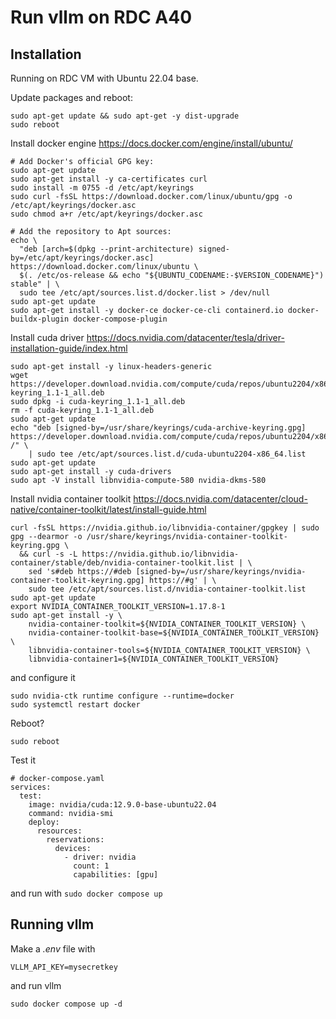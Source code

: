 # Run vllm on RDC A40

## Installation

Running on RDC VM with Ubuntu 22.04 base.

Update packages and reboot:

```
sudo apt-get update && sudo apt-get -y dist-upgrade
sudo reboot
```

Install docker engine https://docs.docker.com/engine/install/ubuntu/

```
# Add Docker's official GPG key:
sudo apt-get update
sudo apt-get install -y ca-certificates curl
sudo install -m 0755 -d /etc/apt/keyrings
sudo curl -fsSL https://download.docker.com/linux/ubuntu/gpg -o /etc/apt/keyrings/docker.asc
sudo chmod a+r /etc/apt/keyrings/docker.asc

# Add the repository to Apt sources:
echo \
  "deb [arch=$(dpkg --print-architecture) signed-by=/etc/apt/keyrings/docker.asc] https://download.docker.com/linux/ubuntu \
  $(. /etc/os-release && echo "${UBUNTU_CODENAME:-$VERSION_CODENAME}") stable" | \
  sudo tee /etc/apt/sources.list.d/docker.list > /dev/null
sudo apt-get update
sudo apt-get install -y docker-ce docker-ce-cli containerd.io docker-buildx-plugin docker-compose-plugin
```

Install cuda driver https://docs.nvidia.com/datacenter/tesla/driver-installation-guide/index.html

```
sudo apt-get install -y linux-headers-generic
wget https://developer.download.nvidia.com/compute/cuda/repos/ubuntu2204/x86_64/cuda-keyring_1.1-1_all.deb
sudo dpkg -i cuda-keyring_1.1-1_all.deb
rm -f cuda-keyring_1.1-1_all.deb
sudo apt-get update
echo "deb [signed-by=/usr/share/keyrings/cuda-archive-keyring.gpg] https://developer.download.nvidia.com/compute/cuda/repos/ubuntu2204/x86_64/ /" \
    | sudo tee /etc/apt/sources.list.d/cuda-ubuntu2204-x86_64.list
sudo apt-get update
sudo apt-get install -y cuda-drivers
sudo apt -V install libnvidia-compute-580 nvidia-dkms-580
```

Install nvidia container toolkit https://docs.nvidia.com/datacenter/cloud-native/container-toolkit/latest/install-guide.html 

```
curl -fsSL https://nvidia.github.io/libnvidia-container/gpgkey | sudo gpg --dearmor -o /usr/share/keyrings/nvidia-container-toolkit-keyring.gpg \
  && curl -s -L https://nvidia.github.io/libnvidia-container/stable/deb/nvidia-container-toolkit.list | \
    sed 's#deb https://#deb [signed-by=/usr/share/keyrings/nvidia-container-toolkit-keyring.gpg] https://#g' | \
    sudo tee /etc/apt/sources.list.d/nvidia-container-toolkit.list
sudo apt-get update
export NVIDIA_CONTAINER_TOOLKIT_VERSION=1.17.8-1
sudo apt-get install -y \
    nvidia-container-toolkit=${NVIDIA_CONTAINER_TOOLKIT_VERSION} \
    nvidia-container-toolkit-base=${NVIDIA_CONTAINER_TOOLKIT_VERSION} \
    libnvidia-container-tools=${NVIDIA_CONTAINER_TOOLKIT_VERSION} \
    libnvidia-container1=${NVIDIA_CONTAINER_TOOLKIT_VERSION}
```

and configure it

```
sudo nvidia-ctk runtime configure --runtime=docker
sudo systemctl restart docker
```

Reboot?

```
sudo reboot
```

Test it

```
# docker-compose.yaml
services:
  test:
    image: nvidia/cuda:12.9.0-base-ubuntu22.04
    command: nvidia-smi
    deploy:
      resources:
        reservations:
          devices:
            - driver: nvidia
              count: 1
              capabilities: [gpu]
```

and run with `sudo docker compose up`

## Running vllm

Make a *.env* file with

```
VLLM_API_KEY=mysecretkey
```

and run vllm

```
sudo docker compose up -d
```
